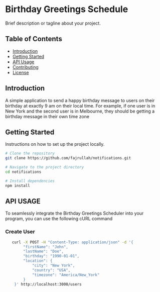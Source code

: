 # Birthday Greetings Schedule

Brief description or tagline about your project.

## Table of Contents

- [Introduction](#introduction)
- [Getting Started](#getting-started)
- [API Usage](#api-usage)
- [Contributing](#contributing)
- [License](#license)

## Introduction

A simple application to send a happy birthday message to users on their birthday at exactly 9 am on their local time. For example, if one user is in New York and the second user is in Melbourne, they should be getting a birthday message in their own time zone

## Getting Started

Instructions on how to set up the project locally.

```bash
# Clone the repository
git clone https://github.com/fajrullah/notifications.git

# Navigate to the project directory
cd notifications

# Install dependencies
npm install

```

## API USAGE

To seamlessly integrate the Birthday Greetings Scheduler into your program, you can use the following cURL command

### Create User

```bash
   curl -X POST -H "Content-Type: application/json" -d '{
        "firstName": "John",
        "lastName": "Doe",
        "birthday": "1990-01-01",
        "location": {
            "city": "New York",
            "country": "USA",
            "timezone": "America/New_York"
        }
    }' http://localhost:3000/users

```

